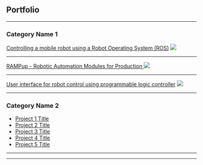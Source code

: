 ## Portfolio

---

### Category Name 1 

[Controlling a mobile robot using a Robot Operating System (ROS)](/sample_page)
<img src="images/dummy_thumbnail.jpg?raw=true"/>

---
<!-- [Project 2 Title](/pdf/sample_presentation.pdf) -->
[RAMPup - Robotic Automation Modules for Production ](/ramp_up_project)
<img src="images/logo_rampup.jpg?raw=true"/>

---
[User interface for robot control using programmable logic controller](/)
<img src="images/dummy_thumbnail.jpg?raw=true"/>

---

### Category Name 2

- [Project 1 Title](http://example.com/)
- [Project 2 Title](http://example.com/)
- [Project 3 Title](http://example.com/)
- [Project 4 Title](http://example.com/)
- [Project 5 Title](http://example.com/)

---




---
<!-- <p style="font-size:11px">Page template forked from <a href="https://github.com/evanca/quick-portfolio">evanca</a></p>
Remove above link if you don't want to attibute -->
